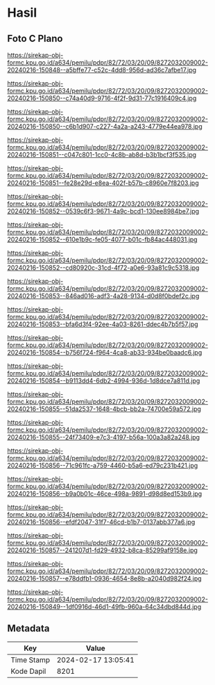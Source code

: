 # Hasil

## Foto C Plano

https://sirekap-obj-formc.kpu.go.id/a634/pemilu/pdpr/82/72/03/20/09/8272032009002-20240216-150848--a5bffe77-c52c-4dd8-956d-ad36c7afbe17.jpg

https://sirekap-obj-formc.kpu.go.id/a634/pemilu/pdpr/82/72/03/20/09/8272032009002-20240216-150850--c74a40d9-9716-4f2f-9d31-77c1916409c4.jpg

https://sirekap-obj-formc.kpu.go.id/a634/pemilu/pdpr/82/72/03/20/09/8272032009002-20240216-150850--c6b1d907-c227-4a2a-a243-4779e44ea978.jpg

https://sirekap-obj-formc.kpu.go.id/a634/pemilu/pdpr/82/72/03/20/09/8272032009002-20240216-150851--c047c801-1cc0-4c8b-ab8d-b3b1bcf3f535.jpg

https://sirekap-obj-formc.kpu.go.id/a634/pemilu/pdpr/82/72/03/20/09/8272032009002-20240216-150851--fe28e29d-e8ea-402f-b57b-c8960e7f8203.jpg

https://sirekap-obj-formc.kpu.go.id/a634/pemilu/pdpr/82/72/03/20/09/8272032009002-20240216-150852--0539c6f3-9671-4a9c-bcd1-130ee8984be7.jpg

https://sirekap-obj-formc.kpu.go.id/a634/pemilu/pdpr/82/72/03/20/09/8272032009002-20240216-150852--610e1b9c-fe05-4077-b01c-fb84ac448031.jpg

https://sirekap-obj-formc.kpu.go.id/a634/pemilu/pdpr/82/72/03/20/09/8272032009002-20240216-150852--cd80920c-31cd-4f72-a0e6-93a81c9c5318.jpg

https://sirekap-obj-formc.kpu.go.id/a634/pemilu/pdpr/82/72/03/20/09/8272032009002-20240216-150853--846ad016-adf3-4a28-9134-d0d8f0bdef2c.jpg

https://sirekap-obj-formc.kpu.go.id/a634/pemilu/pdpr/82/72/03/20/09/8272032009002-20240216-150853--bfa6d3f4-92ee-4a03-8261-ddec4b7b5f57.jpg

https://sirekap-obj-formc.kpu.go.id/a634/pemilu/pdpr/82/72/03/20/09/8272032009002-20240216-150854--b756f724-f964-4ca8-ab33-934be0baadc6.jpg

https://sirekap-obj-formc.kpu.go.id/a634/pemilu/pdpr/82/72/03/20/09/8272032009002-20240216-150854--b9113dd4-6db2-4994-936d-1d8dce7a811d.jpg

https://sirekap-obj-formc.kpu.go.id/a634/pemilu/pdpr/82/72/03/20/09/8272032009002-20240216-150855--51da2537-1648-4bcb-bb2a-74700e59a572.jpg

https://sirekap-obj-formc.kpu.go.id/a634/pemilu/pdpr/82/72/03/20/09/8272032009002-20240216-150855--24f73409-e7c3-4197-b56a-100a3a82a248.jpg

https://sirekap-obj-formc.kpu.go.id/a634/pemilu/pdpr/82/72/03/20/09/8272032009002-20240216-150856--71c961fc-a759-4460-b5a6-ed79c231b421.jpg

https://sirekap-obj-formc.kpu.go.id/a634/pemilu/pdpr/82/72/03/20/09/8272032009002-20240216-150856--b9a0b01c-46ce-498a-9891-d98d8ed153b9.jpg

https://sirekap-obj-formc.kpu.go.id/a634/pemilu/pdpr/82/72/03/20/09/8272032009002-20240216-150856--efdf2047-31f7-46cd-b1b7-0137abb377a6.jpg

https://sirekap-obj-formc.kpu.go.id/a634/pemilu/pdpr/82/72/03/20/09/8272032009002-20240216-150857--241207d1-fd29-4932-b8ca-85299af9158e.jpg

https://sirekap-obj-formc.kpu.go.id/a634/pemilu/pdpr/82/72/03/20/09/8272032009002-20240216-150857--e78ddfb1-0936-4654-8e8b-a2040d982f24.jpg

https://sirekap-obj-formc.kpu.go.id/a634/pemilu/pdpr/82/72/03/20/09/8272032009002-20240216-150849--1df0916d-46d1-49fb-960a-64c34dbd844d.jpg


## Metadata

| Key        | Value               |
| ---------- | ------------------- |
| Time Stamp | 2024-02-17 13:05:41 |
| Kode Dapil | 8201                |



